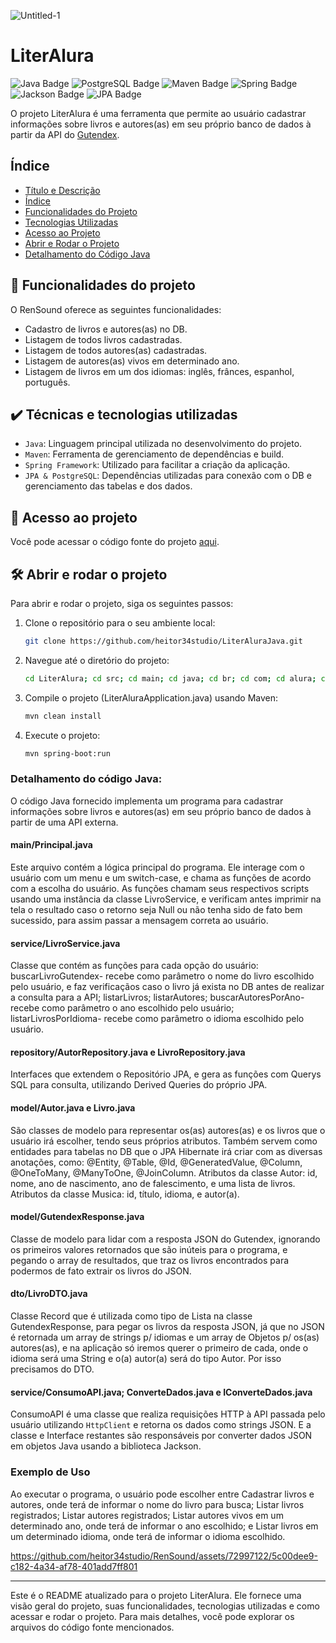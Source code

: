 
![Untitled-1](https://github.com/heitor34studio/LiterAluraJava/assets/72997122/039c754f-c61b-4882-a05d-2f5f307d7479)

# LiterAlura
![Java Badge](https://img.shields.io/badge/Java-ED8B00?style=for-the-badge&logo=java&logoColor=white) ![PostgreSQL Badge](https://img.shields.io/badge/PostgreSQL-232F3E?style=for-the-badge&logo=PostgreSQL&logoColor=white) ![Maven Badge](https://img.shields.io/badge/Maven-f24d38?style=for-the-badge&logo=Maven&logoColor=white) ![Spring Badge](https://img.shields.io/badge/Spring-59d141?style=for-the-badge&logo=Spring&logoColor=black) ![Jackson Badge](https://img.shields.io/badge/Jackson-FFFFFF?style=for-the-badge&logo=Jackson&logoColor=black) ![JPA Badge](https://img.shields.io/badge/JPA-9cd1d6?style=for-the-badge&logo=JPA&logoColor=black)

O projeto LiterAlura é uma ferramenta que permite ao usuário cadastrar informações sobre livros e autores(as) em seu próprio banco de dados à partir da API do [Gutendex](https://gutendex.com). 

## Índice 

* [Título e Descrição](#pesquisa-fipe)
* [Índice](#índice)
* [Funcionalidades do Projeto](#-funcionalidades-do-projeto)
* [Tecnologias Utilizadas](#%EF%B8%8F-técnicas-e-tecnologias-utilizadas)
* [Acesso ao Projeto](#-acesso-ao-projeto)
* [Abrir e Rodar o Projeto](#%EF%B8%8F-abrir-e-rodar-o-projeto)
* [Detalhamento do Código Java](#-detalhamento-do-código-java)

## 🔨 Funcionalidades do projeto

O RenSound oferece as seguintes funcionalidades:

- Cadastro de livros e autores(as) no DB.
- Listagem de todos livros cadastradas.
- Listagem de todos autores(as) cadastradas.
- Listagem de autores(as) vivos em determinado ano.
- Listagem de livros em um dos idiomas: inglês, frânces, espanhol, português.

## ✔️ Técnicas e tecnologias utilizadas

- `Java`: Linguagem principal utilizada no desenvolvimento do projeto.
- `Maven`: Ferramenta de gerenciamento de dependências e build.
- `Spring Framework`: Utilizado para facilitar a criação da aplicação.
- `JPA & PostgreSQL`: Dependências utilizadas para conexão com o DB e gerenciamento das tabelas e dos dados.

## 📁 Acesso ao projeto

Você pode acessar o código fonte do projeto [aqui](https://github.com/heitor34studio/LiterAluraJava/tree/main/src/main/java/br/com/alura/LiterAlura).

## 🛠️ Abrir e rodar o projeto

Para abrir e rodar o projeto, siga os seguintes passos:

1. Clone o repositório para o seu ambiente local:
    ```sh
    git clone https://github.com/heitor34studio/LiterAluraJava.git
    ```

2. Navegue até o diretório do projeto:
    ```sh
    cd LiterAlura; cd src; cd main; cd java; cd br; cd com; cd alura; cd LiterAlura; 
    ```

3. Compile o projeto (LiterAluraApplication.java) usando Maven:
    ```sh
    mvn clean install 
    ```

4. Execute o projeto:
    ```sh
    mvn spring-boot:run
    ```

### Detalhamento do código Java:

O código Java fornecido implementa um programa para cadastrar informações sobre livros e autores(as) em seu próprio banco de dados à partir de uma API externa.

#### main/Principal.java
Este arquivo contém a lógica principal do programa. Ele interage com o usuário com um menu e um switch-case, e chama as funções de acordo com a escolha do usuário.
As funções chamam seus respectivos scripts usando uma instância da classe LivroService, e verificam antes imprimir na tela o resultado caso o retorno seja Null ou não tenha sido de fato bem sucessido, para assim passar a mensagem correta ao usuário.

#### service/LivroService.java
Classe que contém as funções para cada opção do usuário: buscarLivroGutendex- recebe como parâmetro o nome do livro escolhido pelo usuário, e faz verificaçãos caso o livro já exista no DB antes de realizar a consulta para a API; listarLivros; listarAutores; buscarAutoresPorAno- recebe como parâmetro o ano escolhido pelo usuário; listarLivrosPorIdioma- recebe como parâmetro o idioma escolhido pelo usuário.

#### repository/AutorRepository.java e LivroRepository.java
Interfaces que extendem o Repositório JPA, e gera as funções com Querys SQL para consulta, utilizando Derived Queries do próprio JPA.

#### model/Autor.java e Livro.java
São classes de modelo para representar os(as) autores(as) e os livros que o usuário irá escolher, tendo seus próprios atributos.
Também servem como entidades para tabelas no DB que o JPA Hibernate irá criar com as diversas anotações, como: @Entity, @Table, @Id, @GeneratedValue, @Column, @OneToMany, @ManyToOne, @JoinColumn.
Atributos da classe Autor: id, nome, ano de nascimento, ano de falescimento, e uma lista de livros.
Atributos da classe Musica: id, título, idioma, e autor(a).

#### model/GutendexResponse.java
Classe de modelo para lidar com a resposta JSON do Gutendex, ignorando os primeiros valores retornados que são inúteis para o programa, e pegando o array de resultados, que traz os livros encontrados para podermos de fato extrair os livros do JSON.

#### dto/LivroDTO.java
Classe Record que é utilizada como tipo de Lista na classe GutendexResponse, para pegar os livros da resposta JSON, já que no JSON é retornada um array de strings p/ idiomas e um array de Objetos p/ os(as) autores(as), e na aplicação só iremos querer o primeiro de cada, onde o idioma será uma String e o(a) autor(a) será do tipo Autor.
Por isso precisamos do DTO.

#### service/ConsumoAPI.java; ConverteDados.java e IConverteDados.java
ConsumoAPI é uma classe que realiza requisições HTTP à API passada pelo usuário utilizando `HttpClient` e retorna os dados como strings JSON.
E a classe e Interface restantes são responsáveis por converter dados JSON em objetos Java usando a biblioteca Jackson.

### Exemplo de Uso
Ao executar o programa, o usuário pode escolher entre Cadastrar livros e autores, onde terá de informar o nome do livro para busca; Listar livros registrados; Listar autores registrados; Listar autores vivos em um determinado ano, onde terá de informar o ano escolhido; e Listar livros em um determinado idioma, onde terá de informar o idioma escolhido.


https://github.com/heitor34studio/RenSound/assets/72997122/5c00dee9-c182-4a34-af78-401add7ff801


---

Este é o README atualizado para o projeto LiterAlura. Ele fornece uma visão geral do projeto, suas funcionalidades, tecnologias utilizadas e como acessar e rodar o projeto. Para mais detalhes, você pode explorar os arquivos do código fonte mencionados.
